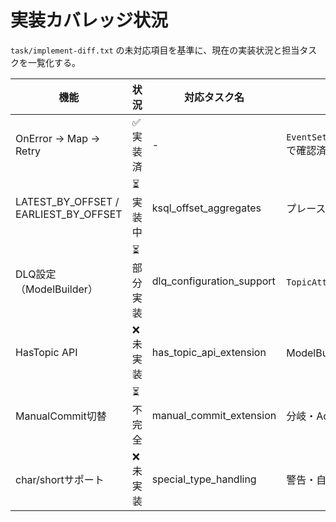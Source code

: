# 実装カバレッジ状況

`task/implement-diff.txt` の未対応項目を基準に、現在の実装状況と担当タスクを一覧化する。

| 機能 | 状況 | 対応タスク名 | 備考 |
|---|---|---|---|
| OnError → Map → Retry | ✅ 実装済 | - | `EventSetErrorHandlingExtensions.cs` で確認済 |
| LATEST_BY_OFFSET / EARLIEST_BY_OFFSET | ⏳ 実装中 | ksql_offset_aggregates | プレースホルダのみ |
| DLQ設定（ModelBuilder） | ⏳ 部分実装 | dlq_configuration_support | `TopicAttribute` 定義はある |
| HasTopic API | ❌ 未実装 | has_topic_api_extension | ModelBuilder拡張が未着手 |
| ManualCommit切替 | ⏳ 不完全 | manual_commit_extension | 分岐・Ack操作なし |
| char/shortサポート | ❌ 未実装 | special_type_handling | 警告・自動変換未実装 |
